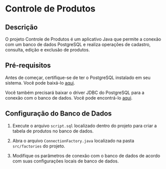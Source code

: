 # Controle de Produtos

## Descrição
O projeto Controle de Produtos é um aplicativo Java que permite a conexão com um banco de dados PostgreSQL e realiza operações de cadastro, consulta, edição e exclusão de produtos.

## Pré-requisitos
Antes de começar, certifique-se de ter o PostgreSQL instalado em seu sistema. Você pode baixá-lo [aqui](https://www.postgresql.org/download/).

Você também precisará baixar o driver JDBC do PostgreSQL para a conexão com o banco de dados. Você pode encontrá-lo [aqui](https://jdbc.postgresql.org/).

## Configuração do Banco de Dados
1. Execute o arquivo `script.sql` localizado dentro do projeto para criar a tabela de produtos no banco de dados.

2. Abra o arquivo `ConnectionFactory.java` localizado na pasta `src/factories` do projeto.

3. Modifique os parâmetros de conexão com o banco de dados de acordo com suas configurações locais de banco de dados.


